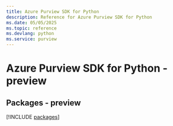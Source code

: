 ```yaml
---
title: Azure Purview SDK for Python
description: Reference for Azure Purview SDK for Python
ms.date: 05/05/2025
ms.topic: reference
ms.devlang: python
ms.service: purview
---
```

# Azure Purview SDK for Python - preview
## Packages - preview
[!INCLUDE [packages](purview-index.md)]